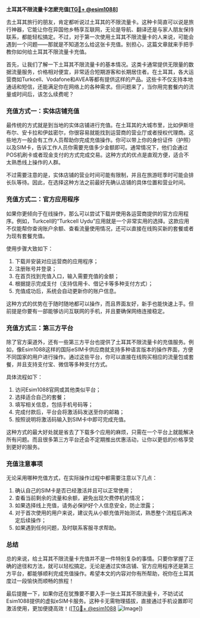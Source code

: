 **土耳其不限流量卡怎麽充值[[TG💪+ @esim1088](https://t.me/s/esim1088)]**

去土耳其旅行的朋友，肯定都听说过土耳其的不限流量卡。这种卡简直可以说是旅行神器，它能让你在异国他乡畅享互联网，无论是导航、翻译还是与家人朋友保持联系，都能轻松搞定。不过，对于第一次使用土耳其不限流量卡的人来说，可能会遇到一个问题——那就是不知道怎么给这张卡充值。别担心，这篇文章就来手把手教你如何给土耳其不限流量卡充值。

首先，让我们了解一下土耳其不限流量卡的基本情况。这类卡通常提供无限量的数据流量服务，价格相对便宜，非常适合短期游客和长期居住者。在土耳其，各大运营商如Turkcell、Vodafone和AVEA等都有提供这样的产品。这些卡不仅支持本地通话和短信，还能满足你在网络上的各种需求。但问题来了，当你用完套餐内的流量或时间后，该怎么续费呢？

### **充值方式一：实体店铺充值**

最传统的方式就是到当地的实体店铺进行充值。在土耳其的大城市里，比如伊斯坦布尔、安卡拉和伊兹密尔，你很容易就能找到运营商的营业厅或者授权代理商。这些地方一般会有工作人员帮助你完成充值操作。你可以带上你的身份证件（护照）以及SIM卡，告诉工作人员你需要充值多少金额即可。通常情况下，他们会通过POS机刷卡或者现金支付的方式完成交易。这种方式的优点是直观方便，适合不太熟悉线上操作的人群。

不过需要注意的是，实体店铺的营业时间可能有限制，并且在旅游旺季时可能会排长队等待。因此，在选择这种方法之前最好先确认店铺的具体位置和营业时间。

### **充值方式二：官方应用程序**

如果你更倾向于在线操作，那么可以尝试下载并使用各运营商提供的官方应用程序。例如，Turkcell的“Turkcell Uydu”应用就是一个非常实用的选择。这款应用不仅能帮你查询账户余额、查看流量使用情况，还可以直接在线购买新的套餐或者为现有套餐充值。

使用步骤大致如下：
1. 下载并安装对应运营商的应用程序；
2. 注册账号并登录；
3. 在首页找到充值入口，输入需要充值的金额；
4. 根据提示完成支付（支持信用卡、借记卡等多种支付方式）；
5. 充值成功后，系统会自动更新你的账户信息。

这种方式的优势在于随时随地都可以操作，而且界面友好，新手也能快速上手。但前提是你要有一部能够访问互联网的手机，并且要确保网络连接稳定。

### **充值方式三：第三方平台**

除了官方渠道外，还有一些第三方平台也提供了土耳其不限流量卡的充值服务。例如，像Esim1088这样的国际eSIM卡供应商就支持多种语言版本的操作界面，方便不同国家的用户进行操作。通过这些平台，你可以直接在线购买相应的流量包或套餐，并且支持支付宝、微信等多种支付方式。

具体流程如下：
1. 访问Esim1088官网或其他类似平台；
2. 选择适合自己的套餐；
3. 填写相关信息，包括手机号码等；
4. 完成付款后，平台会将激活码发送至你的邮箱；
5. 按照说明将激活码输入到SIM卡中即可完成充值。

这种方式的最大好处就是省去了下载多个应用的麻烦，只需在一个平台上就能解决所有问题。而且很多第三方平台还会不定期推出优惠活动，让你以更低的价格享受到更好的服务。

### **充值注意事项**

无论采用哪种充值方式，在实际操作过程中都需要注意以下几点：
1. 确认自己的SIM卡是否已经激活并且可以正常使用；
2. 查看当前剩余的流量和余额，避免出现欠费停机的情况；
3. 如果选择线上充值，请务必保护好个人信息安全，防止泄露；
4. 对于首次使用的用户来说，建议先从小额充值开始测试，熟悉整个流程后再决定后续操作；
5. 如果遇到任何问题，及时联系客服寻求帮助。

### **总结**

总的来说，给土耳其不限流量卡充值并不是一件特别复杂的事情。只要你掌握了正确的途径和方法，就可以轻松搞定。无论是通过实体店铺、官方应用程序还是第三方平台，都能够顺利完成充值操作。希望本文的内容对你有所帮助，祝你在土耳其度过一段愉快而顺畅的旅程！

最后提醒一下，如果你还在犹豫要不要入手一张土耳其不限流量卡，不妨试试Esim1088提供的虚拟eSIM卡服务。这种卡无需物理插拔，直接通过手机设置即可激活使用，更加便捷高效！([[TG💪+ @esim1088](https://t.me/s/esim1088) ![Image](https://i.postimg.cc/4NQfJmqS/Snipaste-2025-05-13-00-14-12.png)])